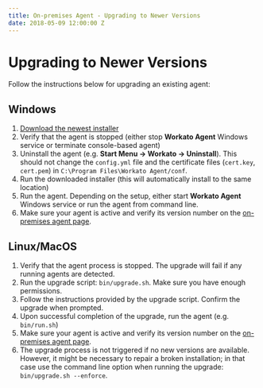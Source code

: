 ```yaml
---
title: On-premises Agent - Upgrading to Newer Versions
date: 2018-05-09 12:00:00 Z
---
```


# Upgrading to Newer Versions
Follow the instructions below for upgrading an existing agent:

## Windows
1. [Download the newest installer](/on-prem/setup.md)
2. Verify that the agent is stopped (either stop **Workato Agent** Windows service or terminate console-based agent)
3. Uninstall the agent (e.g.  **Start Menu &rarr; Workato &rarr; Uninstall**). This should not change the `config.yml` file and the certificate files (`cert.key`, `cert.pem`) in `C:\Program Files\Workato Agent/conf`.
4. Run the downloaded installer (this will automatically install to the same location)
5. Run the agent. Depending on the setup, either start **Workato Agent** Windows service or run the agent from command line.
6. Make sure your agent is active and verify its version number on the [on-premises agent page](https://www.workato.com/secure_agents).

## Linux/MacOS
1. Verify that the agent process is stopped. The upgrade will fail if any running agents are detected.
2. Run the upgrade script: `bin/upgrade.sh`. Make sure you have enough permissions.
3. Follow the instructions provided by the upgrade script. Confirm the upgrade when prompted.
4. Upon successful completion of the upgrade, run the agent (e.g. `bin/run.sh`)
5. Make sure your agent is active and verify its version number on the [on-premises agent page](https://www.workato.com/secure_agents).
6. The upgrade process is not triggered if no new versions are available. However, it might be necessary to repair a broken installation; in that case use the command line option when running the upgrade: `bin/upgrade.sh --enforce`.
